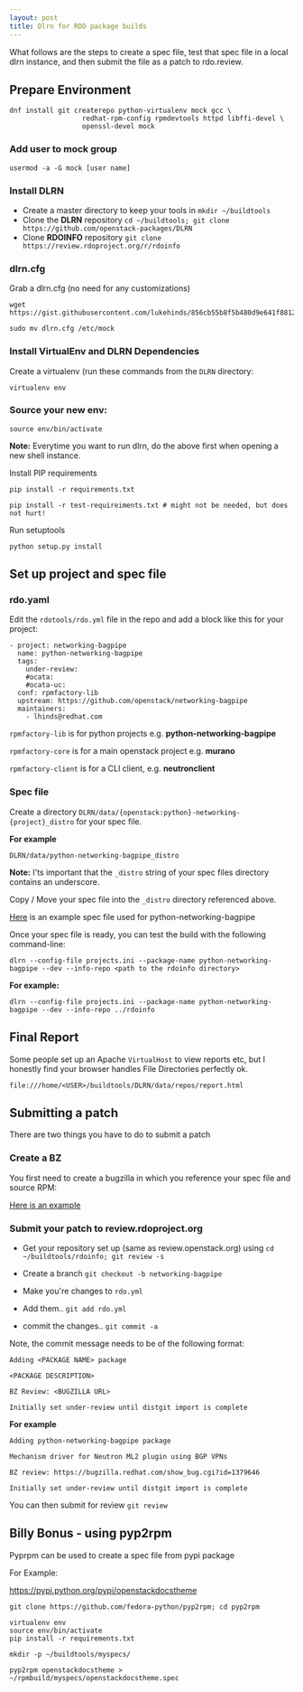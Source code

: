 ```yaml
---
layout: post
title: Dlrn for RDO package builds
---
```


What follows are the steps to create a spec file, test that spec file in a local
dlrn instance, and then submit the file as a patch to rdo.review.
## Prepare Environment

```
dnf install git createrepo python-virtualenv mock gcc \
                  redhat-rpm-config rpmdevtools httpd libffi-devel \
                  openssl-devel mock
```

### Add user to mock group

    usermod -a -G mock [user name]


### Install DLRN

-   Create a master directory to keep your tools in `mkdir ~/buildtools`
-   Clone the **DLRN** repository `cd ~/buildtools; git clone https://github.com/openstack-packages/DLRN`
-   Clone **RDOINFO** repository `git clone https://review.rdoproject.org/r/rdoinfo`


### dlrn.cfg

Grab a dlrn.cfg (no need for any customizations)

```
wget https://gist.githubusercontent.com/lukehinds/856cb55b8f5b480d9e641f8812749178/raw/97f813e30c89090247e5eb4d5bdca2c087b377a1/dlrn.cfg

sudo mv dlrn.cfg /etc/mock
```


### Install VirtualEnv and DLRN Dependencies

Create a virtualenv (run these commands from the `DLRN` directory:

```
virtualenv env
```

### Source your new env:

```
source env/bin/activate
```

**Note:** Everytime you want to run dlrn, do the above first when opening a new shell instance.

Install PIP requirements

```
pip install -r requirements.txt

pip install -r test-requireiments.txt # might not be needed, but does not hurt!
```

Run setuptools

    python setup.py install


## Set up project and spec file

### rdo.yaml

Edit the `rdotools/rdo.yml` file in the repo and add a block like this for your project:

    - project: networking-bagpipe
      name: python-networking-bagpipe
      tags:
        under-review:
        #ocata:
        #ocata-uc:
      conf: rpmfactory-lib
      upstream: https://github.com/openstack/networking-bagpipe
      maintainers:
        - lhinds@redhat.com

`rpmfactory-lib` is for python projects e.g. **python-networking-bagpipe**

`rpmfactory-core` is for a main openstack project e.g. **murano**

`rpmfactory-client` is for a CLI client, e.g. **neutronclient**


### Spec file

Create a directory `DLRN/data/{openstack:python}-networking-{project}_distro` for your spec file.

**For example**

    DLRN/data/python-networking-bagpipe_distro

**Note:** I'ts important that the `_distro` string of your spec files directory contains an underscore.

Copy / Move your spec file into the `_distro` directory referenced above.

[Here](https://raw.githubusercontent.com/lukehinds/rdo-packaging/master/python-networking-bagpipe/SPEC/python3-networking-bagpipe.spec) is an example spec file used for python-networking-bagpipe

Once your spec file is ready, you can test the build with the following command-line:

    dlrn --config-file projects.ini --package-name python-networking-bagpipe --dev --info-repo <path to the rdoinfo directory>

**For example:**

    dlrn --config-file projects.ini --package-name python-networking-bagpipe --dev --info-repo ../rdoinfo

## Final Report

Some people set up an Apache `VirtualHost` to view reports etc, but I honestly find your browser handles File Directories perfectly ok.

    file:///home/<USER>/buildtools/DLRN/data/repos/report.html


## Submitting a patch

There are two things you have to do to submit a patch


### Create a BZ

You first need to create a bugzilla in which you reference your spec file and source RPM:

[Here is an example](https://bugzilla.redhat.com/show_bug.cgi?id=1379646)


### Submit your patch to review.rdoproject.org

-   Get your repository set up (same as review.openstack.org) using `cd ~/buildtools/rdoinfo; git review -s`

-   Create a branch `git checkout -b networking-bagpipe`

-   Make you're changes to `rdo.yml`

-   Add them.. `git add rdo.yml`

-   commit the changes.. `git commit -a`

Note, the commit message needs to be of the following format:

    Adding <PACKAGE NAME> package

    <PACKAGE DESCRIPTION>

    BZ Review: <BUGZILLA URL>

    Initially set under-review until distgit import is complete

**For example**

    Adding python-networking-bagpipe package

    Mechanism driver for Neutron ML2 plugin using BGP VPNs

    BZ review: https://bugzilla.redhat.com/show_bug.cgi?id=1379646

    Initially set under-review until distgit import is complete

You can then submit for review `git review`


## Billy Bonus - using pyp2rpm

Pyprpm can be used to create a spec file from pypi package

For Example:

<https://pypi.python.org/pypi/openstackdocstheme>

    git clone https://github.com/fedora-python/pyp2rpm; cd pyp2rpm

    virtualenv env
    source env/bin/activate
    pip install -r requirements.txt

    mkdir -p ~/buildtools/myspecs/

    pyp2rpm openstackdocstheme > ~/rpmbuild/myspecs/openstackdocstheme.spec

